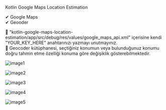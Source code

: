Kotlin Google Maps Location Estimation

✔ Google Maps<br/>
✔ Geooder<br/>

📍 "kotlin-google-maps-location-estimation/app/src/debug/res/values/google_maps_api.xml" içerisine kendi "YOUR_KEY_HERE" anahtarınızı yazmayı unutmayınız.<br/>
📍 Geocoder kütüphanesi, seçtiğiniz konumun veya bulunduğunuz konumu doğru tahmin etme özelliği konuma göre değişiklik gösterebilmektedir.<br/>

![image1](https://user-images.githubusercontent.com/36104238/117504197-c1668080-af8a-11eb-8382-d1051fbe76be.png)

![image2](https://user-images.githubusercontent.com/36104238/117504202-c3c8da80-af8a-11eb-9c8b-ab0a173a7a05.png)

![image3](https://user-images.githubusercontent.com/36104238/117504207-c5929e00-af8a-11eb-926f-dcd8f92c73b8.png)

![image4](https://user-images.githubusercontent.com/36104238/117504210-c6c3cb00-af8a-11eb-8bd5-ed582cc464ba.png)

![image5](https://user-images.githubusercontent.com/36104238/117504214-c88d8e80-af8a-11eb-97d4-7d5dd2b5dd09.png)
